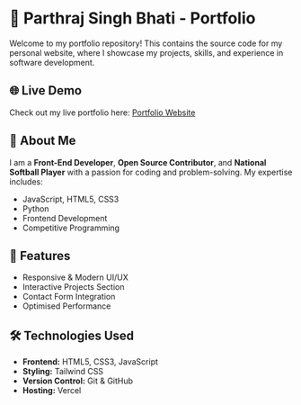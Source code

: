 # 🚀 Parthraj Singh Bhati - Portfolio

Welcome to my portfolio repository! This contains the source code for my personal website, where I showcase my projects, skills, and experience in software development.

## 🌐 Live Demo
Check out my live portfolio here: [Portfolio Website](https://psbhatitech.vercel.app/) 

## 📌 About Me
I am a **Front-End Developer**, **Open Source Contributor**, and **National Softball Player** with a passion for coding and problem-solving. My expertise includes:
- JavaScript, HTML5, CSS3
- Python
- Frontend Development
- Competitive Programming

## 📂 Features
- Responsive & Modern UI/UX
- Interactive Projects Section
- Contact Form Integration
- Optimised Performance

## 🛠️ Technologies Used
- **Frontend:** HTML5, CSS3, JavaScript
- **Styling:** Tailwind CSS 
- **Version Control:** Git & GitHub
- **Hosting:** Vercel
